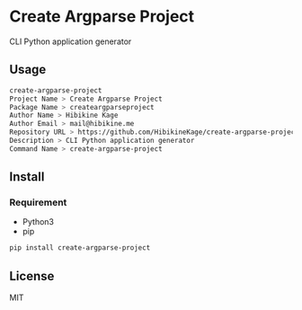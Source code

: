 # Create Argparse Project

CLI Python application generator

## Usage

```bash
create-argparse-project
Project Name > Create Argparse Project
Package Name > createargparseproject
Author Name > Hibikine Kage
Author Email > mail@hibikine.me
Repository URL > https://github.com/HibikineKage/create-argparse-project
Description > CLI Python application generator
Command Name > create-argparse-project
```

## Install

### Requirement

- Python3
- pip

```bash
pip install create-argparse-project
```

## License

MIT
